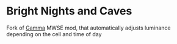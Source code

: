 # Bright Nights and Caves
Fork of [Gamma](https://www.nexusmods.com/morrowind/mods/53829) MWSE mod, that automatically adjusts luminance depending on the cell and time of day
